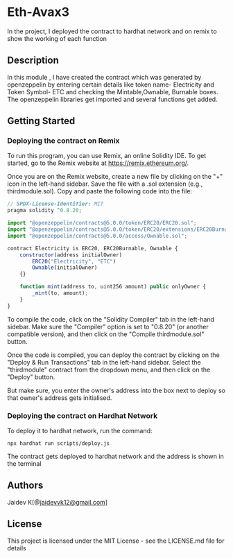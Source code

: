 # Eth-Avax3

In the project, I deployed the contract to hardhat network and on remix to show the working of each function

## Description

In this module , I have created the contract which was generated by openzeppelin by entering certain details like token name- Electricity and Token Symbol- ETC and checking the Mintable,Ownable, Burnable boxes. The openzeppelin libraries get imported and several functions get added.

## Getting Started

### Deploying the contract on Remix

To run this program, you can use Remix, an online Solidity IDE. To get started, go to the Remix website at https://remix.ethereum.org/.

Once you are on the Remix website, create a new file by clicking on the "+" icon in the left-hand sidebar. Save the file with a .sol extension (e.g., thirdmodule.sol). Copy and paste the following code into the file:

```javascript
// SPDX-License-Identifier: MIT
pragma solidity ^0.8.20;

import "@openzeppelin/contracts@5.0.0/token/ERC20/ERC20.sol";
import "@openzeppelin/contracts@5.0.0/token/ERC20/extensions/ERC20Burnable.sol";
import "@openzeppelin/contracts@5.0.0/access/Ownable.sol";

contract Electricity is ERC20, ERC20Burnable, Ownable {
    constructor(address initialOwner)
        ERC20("Electricity", "ETC")
        Ownable(initialOwner)
    {}

    function mint(address to, uint256 amount) public onlyOwner {
        _mint(to, amount);
    }
}


```

To compile the code, click on the "Solidity Compiler" tab in the left-hand sidebar. Make sure the "Compiler" option is set to "0.8.20" (or another compatible version), and then click on the "Compile thirdmodule.sol" button.

Once the code is compiled, you can deploy the contract by clicking on the "Deploy & Run Transactions" tab in the left-hand sidebar. Select the "thirdmodule" contract from the dropdown menu, and then click on the "Deploy" button.

But make sure, you enter the owner's address into the box next to deploy so that owner's address gets initialised. 
### Deploying the contract on Hardhat Network

To deploy it to hardhat network, run the command:

```
npx hardhat run scripts/deploy.js
```
The contract gets deployed to hardhat network and the address is shown in the terminal

## Authors

Jaidev K[@jaidevvk12@gmail.com]

## License

This project is licensed under the MIT License - see the LICENSE.md file for details

